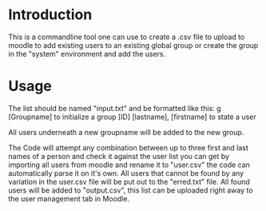 # Introduction

This is a commandline tool one can use to create a .csv file to upload to moodle to add existing users to an existing global group or create the group in the "system" environment and add the users. 

# Usage

The list should be named "input.txt" and be formatted like this:
g [Groupname]                         to initialize a group
[ID] [lastname], [firstname]          to state a user

All users underneath a new groupname will be added to the new group.

The Code will attempt any combination between up to three first and last names of a person and check it against the user list you can get by importing all users from moodle and rename it to "user.csv" the code can automatically parse it on it's own. All users that cannot be found by any variation in the user.csv file will be put out to the "erred.txt" file. All found users will be added to "output.csv", this list can be uploaded right away to the user management tab in Moodle. 
